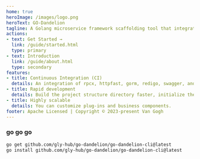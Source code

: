 ```yaml
---
home: true
heroImage: /images/logo.png
heroText: GO-Dandelion
tagline: A Golang microservice framework scaffolding tool that integrates rpcx and fasthttp, allowing for rapid construction of project frameworks. It includes features such as rate limiting, distributed tracing, and service discovery.
actions:
- text: Get Started →
  link: /guide/started.html
  type: primary
- text: Introduction
  link: /guide/about.html
  type: secondary
features:
- title: Continuous Integration (CI)
  details: An integration of rpcx, httpfast, gorm, redigo, swagger, and opentracing, providing functionality such as logging, distributed tracing, rate limiting, circuit breaking, service registration, and service discovery.
- title: Rapid development
  details: Build the project structure directory faster, initialize the components, and realize the business development faster
- title: Highly scalable
  details: You can customize plug-ins and business components.
footer: Apache Licensed | Copyright © 2023-present Van Gogh
---
```

### go go go
```sh
go get github.com/gly-hub/go-dandelion/go-dandelion-cli@latest
go install github.com/gly-hub/go-dandelion/go-dandelion-cli@latest
```
